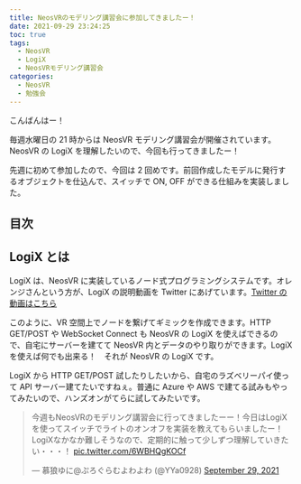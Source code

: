 ```yaml
---
title: NeosVRのモデリング講習会に参加してきましたー！
date: 2021-09-29 23:24:25
toc: true
tags:
  - NeosVR
  - LogiX
  - NeosVRモデリング講習会
categories:
  - NeosVR
  - 勉強会
---
```


こんばんはー！

毎週水曜日の 21 時からは NeosVR モデリング講習会が開催されています。NeosVR の LogiX を理解したいので、今回も行ってきましたー！

先週に初めて参加したので、今回は 2 回めです。前回作成したモデルに発行するオブジェクトを仕込んで、スイッチで ON, OFF ができる仕組みを実装しました。

## 目次

<!-- toc -->

<!--more-->

## LogiX とは

LogiX は、NeosVR に実装しているノード式プログラミングシステムです。オレンジさんという方が、LogiX の説明動画を Twitter にあげています。[Twitter の動画はこちら](https://twitter.com/mikan3134/status/1238682216730783744?s=20)

このように、VR 空間上でノードを繋げてギミックを作成できます。HTTP GET/POST や WebSocket Connect も NeosVR の LogiX を使えばできるので、自宅にサーバーを建てて NeosVR 内とデータのやり取りができます。LogiX を使えば何でも出来る！　それが NeosVR の LogiX です。

LogiX から HTTP GET/POST 試したりしたいから、自宅のラズベリーパイ使って API サーバー建てたいですねぇ。普通に Azure や AWS で建てる試みもやってみたいので、ハンズオンがてらに試してみたいです。

<blockquote class="twitter-tweet"><p lang="ja" dir="ltr">今週もNeosVRのモデリング講習会に行ってきましたーー！今日はLogiXを使ってスイッチでライトのオンオフを実装を教えてもらいましたー！LogiXなかなか難しそうなので、定期的に触って少しずつ理解していきたい・・・！ <a href="https://t.co/6WBHQgKOCf">pic.twitter.com/6WBHQgKOCf</a></p>&mdash; 慕狼ゆに@ぷろぐらむよわよわ (@YYa0928) <a href="https://twitter.com/YYa0928/status/1443215267551604738?ref_src=twsrc%5Etfw">September 29, 2021</a></blockquote> <script async src="https://platform.twitter.com/widgets.js" charset="utf-8"></script>

